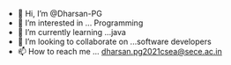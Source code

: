 - 👋 Hi, I’m @Dharsan-PG
- 👀 I’m interested in ... Programming
- 🌱 I’m currently learning ...java
- 💞️ I’m looking to collaborate on ...software developers
- 📫 How to reach me ... dharsan.pg2021csea@sece.ac.in

<!---
Dharsan-PG/Dharsan-PG is a ✨ special ✨ repository because its `README.md` (this file) appears on your GitHub profile.
You can click the Preview link to take a look at your changes.
--->
